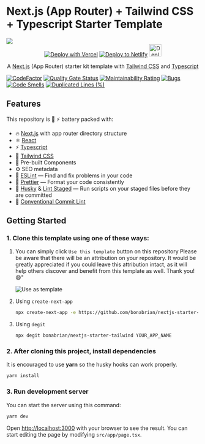 # Next.js (App Router) + Tailwind CSS + Typescript Starter Template

<img src="https://github.com/bonabrian/nextjs-starter-tailwind/assets/14372275/a6a61d64-0046-490d-8e0d-920346b5b6ea" />

<div align="center">
  <a href="https://vercel.com/new/clone?repository-url=https://github.com/bonabrian/nextjs-starter-tailwind" target="_blank"><img src="https://vercel.com/button" alt="Deploy with Vercel" /></a> <a href="https://app.netlify.com/start/deploy?repository=https://github.com/bonabrian/nextjs-starter-tailwind" target="_blank"><img src="https://www.netlify.com/img/deploy/button.svg" alt="Deploy to Netlify" /></a> <a href="https://railway.app?referralCode=vMv3VV" target="_blank"><img src="https://railway.app/button.svg" alt="Deploy on Railway" height="32px" /></a>

  <p>A <a href="https://nextjs.org/docs/app" target="_blank">Next.js</a> (App Router) starter kit template with <a href="https://tailwindcss.com/" target="_blank">Tailwind CSS</a> and <a href="https://www.typescriptlang.org/" target="_blank">Typescript</a></p>
</div>

[![CodeFactor](https://www.codefactor.io/repository/github/bonabrian/nextjs-starter-tailwind/badge)](https://www.codefactor.io/repository/github/bonabrian/nextjs-starter-tailwind)
[![Quality Gate Status](https://sonarcloud.io/api/project_badges/measure?project=bonabrian_nextjs-starter-tailwind&metric=alert_status)](https://sonarcloud.io/summary/new_code?id=bonabrian_nextjs-starter-tailwind) [![Maintainability Rating](https://sonarcloud.io/api/project_badges/measure?project=bonabrian_nextjs-starter-tailwind&metric=sqale_rating)](https://sonarcloud.io/summary/new_code?id=bonabrian_nextjs-starter-tailwind) [![Bugs](https://sonarcloud.io/api/project_badges/measure?project=bonabrian_nextjs-starter-tailwind&metric=bugs)](https://sonarcloud.io/summary/new_code?id=bonabrian_nextjs-starter-tailwind) [![Code Smells](https://sonarcloud.io/api/project_badges/measure?project=bonabrian_nextjs-starter-tailwind&metric=code_smells)](https://sonarcloud.io/summary/new_code?id=bonabrian_nextjs-starter-tailwind) [![Duplicated Lines (%)](https://sonarcloud.io/api/project_badges/measure?project=bonabrian_nextjs-starter-tailwind&metric=duplicated_lines_density)](https://sonarcloud.io/summary/new_code?id=bonabrian_nextjs-starter-tailwind)

## Features

This repository is 🔋 ⚡ battery packed with:

- 🔥 [Next.js](https://nextjs.org/docs/app) with app router directory structure
- ⚛️ [React](https://react.dev/)
- ⚡️ [Typescript](https://www.typescriptlang.org/)
- 💅 [Tailwind CSS](https://tailwindcss.com/)
- 💎 Pre-built Components
- ⚙️ SEO metadata
- 📏 [ESLint](https://eslint.org/) — Find and fix problems in your code
- 💖 [Prettier](https://prettier.io/) — Format your code consistently
- 🐶 [Husky](https://typicode.github.io/husky/#/) & [Lint Staged](https://github.com/okonet/lint-staged) — Run scripts on your staged files before they are committed
- 🤖 [Conventional Commit Lint](https://github.com/conventional-changelog/conventional-changelog)

## Getting Started

### 1. Clone this template using one of these ways:
1. You can simply click `Use this template` button on this repository 
   Please be aware that there will be an attribution on your repository. It would be greatly appreciated if you could leave this attribution intact, as it will help others discover and benefit from this template as well. Thank you! 😄"
   
   ![Use as template](https://github.com/bonabrian/nextjs-starter-tailwind/assets/14372275/a7ab09e3-8826-4d48-897e-ccad1b3e6e1d)

2. Using `create-next-app`
   ```bash
   npx create-next-app -e https://github.com/bonabrian/nextjs-starter-tailwind project-name
   ```

3. Using `degit`
   ```bash
   npx degit bonabrian/nextjs-starter-tailwind YOUR_APP_NAME
   ```

### 2. After cloning this project, install dependencies
It is encouraged to use **yarn** so the husky hooks can work properly.

```bash
yarn install
```

### 3. Run development server
You can start the server using this command:
```bash
yarn dev
```

Open [http://localhost:3000](http://localhost:3000) with your browser to see the result. You can start editing the page by modifying `src/app/page.tsx`.
